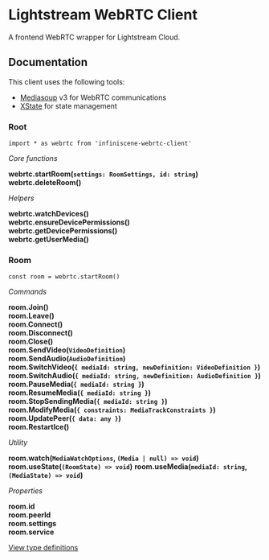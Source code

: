 # Lightstream WebRTC Client  

A frontend WebRTC wrapper for Lightstream Cloud.

## Documentation

This client uses the following tools:

- [Mediasoup](https://github.com/versatica/mediasoup/) v3 for WebRTC communications
- [XState](https://github.com/davidkpiano/xstate) for state management

### Root

`import * as webrtc from 'infiniscene-webrtc-client'`

_Core functions_

**webrtc.startRoom(`settings: RoomSettings, id: string`)**  
**webrtc.deleteRoom()**

_Helpers_

**webrtc.watchDevices()**  
**webrtc.ensureDevicePermissions()**  
**webrtc.getDevicePermissions()**  
**webrtc.getUserMedia()**  

### Room

`const room = webrtc.startRoom()`

_Commands_

**room.Join()**  
**room.Leave()**  
**room.Connect()**  
**room.Disconnect()**  
**room.Close()**  
**room.SendVideo(`VideoDefinition`)**  
**room.SendAudio(`AudioDefinition`)**  
**room.SwitchVideo(`{ mediaId: string, newDefinition: VideoDefinition }`)**  
**room.SwitchAudio(`{ mediaId: string, newDefinition: AudioDefinition }`)**  
**room.PauseMedia(`{ mediaId: string }`)**  
**room.ResumeMedia(`{ mediaId: string }`)**  
**room.StopSendingMedia(`{ mediaId: string }`)**  
**room.ModifyMedia(`{ constraints: MediaTrackConstraints }`)**  
**room.UpdatePeer(`{ data: any }`)**  
**room.RestartIce()**

_Utility_

**room.watch(`MediaWatchOptions`, `(Media | null) => void`)**  
**room.useState(`(RoomState) => void`)**
**room.useMedia(`mediaId: string`, `(MediaState) => void`)**

_Properties_

**room.id**  
**room.peerId**  
**room.settings**  
**room.service**

[View type definitions](/src/index.ts)
